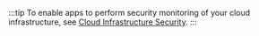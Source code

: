 :::tip
To enable apps to perform security monitoring of your cloud infrastructure, see [Cloud Infrastructure Security](/docs/cloud-infrastructure-security/).
:::